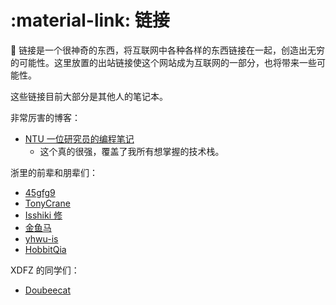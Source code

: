 # :material-link: 链接

🔗 链接是一个很神奇的东西，将互联网中各种各样的东西链接在一起，创造出无穷的可能性。这里放置的出站链接使这个网站成为互联网的一部分，也将带来一些可能性。

这些链接目前大部分是其他人的笔记本。

非常厉害的博客：

-   [NTU 一位研究员的编程笔记](https://www3.ntu.edu.sg/home/ehchua/programming/index.html)
    -   这个真的很强，覆盖了我所有想掌握的技术栈。

浙里的前辈和朋辈们：

-   [45gfg9](https://tree.45gfg9.net/)
-   [TonyCrane](https://note.tonycrane.cc/)
-   [Isshiki 修](https://note.isshikih.top/)
-   [金鱼马](https://www.yuque.com/jinyuma-igdk2)
-   [yhwu-is](https://yhwu-is.github.io/Notes/)
-   [HobbitQia](https://note.hobbitqia.cc/)

XDFZ 的同学们：

-   [Doubeecat](http://www.doubeecat.xyz/)

